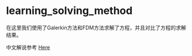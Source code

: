 # learning_solving_method
在这里我们使用了Galerkin方法和FDM方法求解了方程，并且对比了方程的求解结果。

中文解说参考 [Here](https://zhuanlan.zhihu.com/p/622256859)